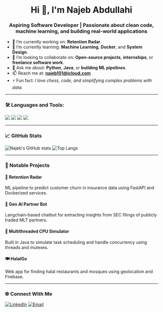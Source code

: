<h1 align="center">Hi 👋, I'm Najeb Abdullahi</h1>
<h3 align="center">Aspiring Software Developer | Passionate about clean code, machine learning, and building real-world applications</h3>

- 🔭 I’m currently working on: **Retention Radar**.
- 🌱 I’m currently learning: **Machine Learning**, **Docker**, and **System Design**.
- 👯 I’m looking to collaborate on: **Open-source projects**, **internships**, or **freelance software work**.
- 💬 Ask me about: **Python**, **Java**, or **building ML pipelines**.
- 📫 Reach me at: **najeb101@icloud.com**
- ⚡ Fun fact: *I love chess, code, and simplifying complex problems with data.*

---

### 🛠️ Languages and Tools:
<p>
  <img src="https://img.shields.io/badge/Java-007396?style=for-the-badge&logo=java&logoColor=white"/>
  <img src="https://img.shields.io/badge/SQL-003B57?style=for-the-badge&logo=postgresql&logoColor=white"/>
  <img src="https://img.shields.io/badge/Python-3776AB?style=for-the-badge&logo=python&logoColor=white"/>
  <img src="https://img.shields.io/badge/Docker-2496ED?style=for-the-badge&logo=docker&logoColor=white"/>
</p>

---

### 📈 GitHub Stats

![Najeb's GitHub stats](https://github-readme-stats.vercel.app/api?username=Vnajeb&show_icons=true&theme=tokyonight)
![Top Langs](https://github-readme-stats.vercel.app/api/top-langs/?username=Vnajeb&layout=compact&theme=tokyonight)

---

### 🚀 Notable Projects
#### 🧠 Retention Radar
ML pipeline to predict customer churn in insurance data using FastAPI and Dockerized services.

#### 🤖 Gen AI Partner Bot
Langchain-based chatbot for extracting insights from SEC filings of publicly traded MLT partners.

#### 🔧 Multithreaded CPU Simulator
Built in Java to simulate task scheduling and handle concurrency using threads and mutexes.

#### 🍽️ HalalGo
Web app for finding halal restaurants and mosques using geolocation and Firebase.

---

### 🌐 Connect With Me

[![LinkedIn](https://img.shields.io/badge/LinkedIn-blue?style=for-the-badge&logo=linkedin&logoColor=white)](https://linkedin.com/in/najeb-abdullahi)
[![Email](https://img.shields.io/badge/Email-najeb101@icloud.com-blue?style=for-the-badge&logo=gmail&logoColor=white)](mailto:najeb101@icloud.com)
